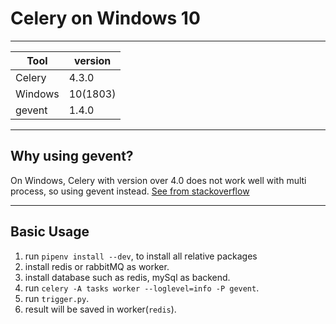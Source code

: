 # Celery on Windows 10

---

| Tool    | version  |
| ------- | -------- |
| Celery  | 4.3.0    |
| Windows | 10(1803) |
| gevent  | 1.4.0    |

---

## Why using gevent?

On Windows, Celery with version over 4.0 does not work well with multi process, so using gevent instead. [See from stackoverflow](https://stackoverflow.com/questions/45744992/celery-raises-valueerror-not-enough-values-to-unpack)

---

## Basic Usage

1. run `pipenv install --dev`, to install all relative packages
2. install redis or rabbitMQ as worker.
3. install database such as redis, mySql as backend.
4. run `celery -A tasks worker --loglevel=info -P gevent`.
5. run `trigger.py`.
6. result will be saved in worker(`redis`).
